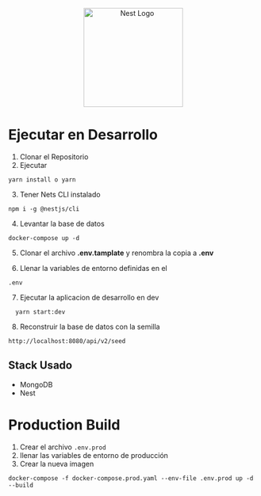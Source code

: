 <p align="center">
  <a href="http://nestjs.com/" target="blank"><img src="https://nestjs.com/img/logo-small.svg" width="200" alt="Nest Logo" /></a>
</p>

# Ejecutar en Desarrollo
1. Clonar el Repositorio
2. Ejecutar
```
yarn install o yarn 
```
3. Tener Nets CLI instalado
```
npm i -g @nestjs/cli
```
4. Levantar la base de datos
```
docker-compose up -d
```

5. Clonar el archivo __.env.tamplate__ y renombra la copia a __.env__

6. Llenar la variables de entorno definidas en el 
```
.env
```

7. Ejecutar la aplicacion de desarrollo en dev
```
  yarn start:dev
```

8. Reconstruir la base de datos con la semilla
```
http://localhost:8080/api/v2/seed
```

## Stack Usado
* MongoDB
* Nest

# Production Build
1. Crear el archivo ```.env.prod```
2. llenar las variables de entorno de producción
3. Crear la nueva imagen
```
docker-compose -f docker-compose.prod.yaml --env-file .env.prod up -d --build
```
